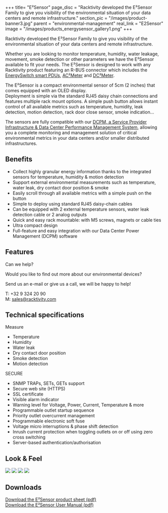 +++
title= "E²Sensor"
page_disc = "Racktivity developed the E²Sensor Family to give you visibility of the environmental situation of your data centers and remote infrastructure."
section_pic = "/images/product-banner3.jpg"
parent = "environmental-management"
real_link = "E2Sensor"
image = "/images/products_energysensor_gallery1.png"
+++

Racktivity developed the E²Sensor Family to give you visibility of the environmental situation of your data centers and remote infrastructure.

Whether you are looking to monitor temperature, humidity, water leakage, movement, smoke detection or other parameters we have the E²Sensor available to fit your needs. The E²Sensor is designed to work with any Racktivity product featuring an R-BUS connector which includes the [EnergySwitch smart PDUs](/products/rack-power-management), [AC²Meter](/products/infrastructure-power-management/ac-power-monitoring-ac2meter) and [DC²Meter](/products/infrastructure-power-management/dc-power-monitoring).

The E²Sensor is a compact environmental sensor of 5cm (2 inches) that comes equipped with an OLED display.\
Deployment is simple via the standard RJ45 daisy chain connections and features multiple rack mount options. A simple push button allows instant control of all available metrics such as temperature, humidity, leak detection, motion detection, rack door close sensor, smoke indication…

The sensors are fully compatible with our [DCPM, a Service Provider Infrastructure & Data Center Performance Management System](/products/power-management-software/dcpm), allowing you a complete monitoring and management solution of critical environmental metrics in your data centers and/or smaller distributed infrastructures.

Benefits
--------

-   Collect highly granular energy information thanks to the integrated sensors for temperature, humidity & motion detection
-   Support external environmental measurements such as temperature, water leak, dry contact door position & smoke
-   Easily scroll through all available metrics with a simple push on the button
-   Simple to deploy using standard RJ45 daisy-chain cables
-   Can be equipped with 2 external temperature sensors, water leak detection cable or 2 analog outputs
-   Quick and easy rack mountable: with M5 screws, magnets or cable ties
-   Ultra compact design
-   Full-feature and easy integration with our Data Center Power Management (DCPM) software

Features
--------

Can we help?

Would you like to find out more about our environmental devices?

Send us an e-mail or give us a call, we will be happy to help!

T: +32 9 324 20 90\
M: [sales@racktivity.com](mailto:sales@racktivity.com)

Technical specifications
------------------------

Measure

-   Temperature
-   Humidity
-   Water leak
-   Dry contact door position
-   Smoke detection
-   Motion detection

SECURE

-   SNMP TRAPs, SETs, GETs support
-   Secure web site (HTTPS)
-   SSL certificate
-   Visible alarm indicator
-   Warning level for Voltage, Power, Current, Temperature & more
-   Programmable outlet startup sequence
-   Priority outlet overcurrent management
-   Programmable electronic soft fuse
-   Voltage micro interruptions & phase shift detection
-   Inrush current protection when toggling outlets on or off using zero cross switching
-   Server-based authentication/authorisation

Look & Feel
-----------

<a href="/images/products_energysensor_gallery1.png" class="fancybox link">![](/images/products_energysensor_gallery1.png)</a>
<a href="/images/products_energysensor_gallery2.png" class="fancybox link">![](/images/products_energysensor_gallery2.png)</a>
<a href="/images/E2.png" class="fancybox link">![](/images/E2.png)</a>
<a href="/images/E2b.png" class="fancybox link">![](/images/E2b.png)</a>


Downloads
---------

[Download the E²Sensor product sheet (pdf)](/pdf/PS%20E%C2%B2Sensor.pdf "PS E²Sensor.pdf")  
[Download the E²Sensor User Manual (pdf)](/pdf/Racktivity_EnergySensor-User_Manual.pdf "Racktivity_EnergySensor-User_Manual.pdf")